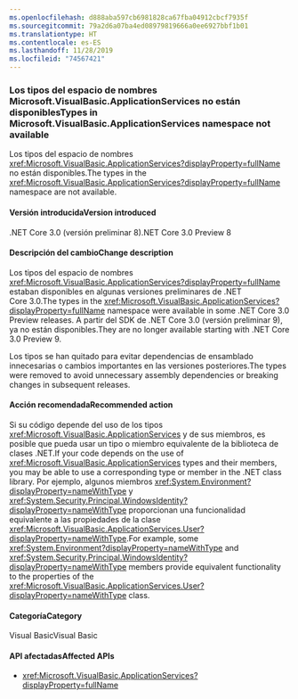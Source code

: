 ```yaml
---
ms.openlocfilehash: d888aba597cb6981828ca67fba04912cbcf7935f
ms.sourcegitcommit: 79a2d6a07ba4ed08979819666a0ee6927bbf1b01
ms.translationtype: HT
ms.contentlocale: es-ES
ms.lasthandoff: 11/28/2019
ms.locfileid: "74567421"
---
```

### <a name="types-in-microsoftvisualbasicapplicationservices-namespace-not-available"></a><span data-ttu-id="99353-101">Los tipos del espacio de nombres Microsoft.VisualBasic.ApplicationServices no están disponibles</span><span class="sxs-lookup"><span data-stu-id="99353-101">Types in Microsoft.VisualBasic.ApplicationServices namespace not available</span></span>

<span data-ttu-id="99353-102">Los tipos del espacio de nombres <xref:Microsoft.VisualBasic.ApplicationServices?displayProperty=fullName> no están disponibles.</span><span class="sxs-lookup"><span data-stu-id="99353-102">The types in the <xref:Microsoft.VisualBasic.ApplicationServices?displayProperty=fullName> namespace are not available.</span></span>

#### <a name="version-introduced"></a><span data-ttu-id="99353-103">Versión introducida</span><span class="sxs-lookup"><span data-stu-id="99353-103">Version introduced</span></span>

<span data-ttu-id="99353-104">.NET Core 3.0 (versión preliminar 8)</span><span class="sxs-lookup"><span data-stu-id="99353-104">.NET Core 3.0 Preview 8</span></span>

#### <a name="change-description"></a><span data-ttu-id="99353-105">Descripción del cambio</span><span class="sxs-lookup"><span data-stu-id="99353-105">Change description</span></span>

<span data-ttu-id="99353-106">Los tipos del espacio de nombres <xref:Microsoft.VisualBasic.ApplicationServices?displayProperty=fullName> estaban disponibles en algunas versiones preliminares de .NET Core 3.0.</span><span class="sxs-lookup"><span data-stu-id="99353-106">The types in the <xref:Microsoft.VisualBasic.ApplicationServices?displayProperty=fullName> namespace were available in some .NET Core 3.0 Preview releases.</span></span> <span data-ttu-id="99353-107">A partir del SDK de .NET Core 3.0 (versión preliminar 9), ya no están disponibles.</span><span class="sxs-lookup"><span data-stu-id="99353-107">They are no longer available starting with .NET Core 3.0 Preview 9.</span></span>

<span data-ttu-id="99353-108">Los tipos se han quitado para evitar dependencias de ensamblado innecesarias o cambios importantes en las versiones posteriores.</span><span class="sxs-lookup"><span data-stu-id="99353-108">The types were removed to avoid unnecessary assembly dependencies or breaking changes in subsequent releases.</span></span>

#### <a name="recommended-action"></a><span data-ttu-id="99353-109">Acción recomendada</span><span class="sxs-lookup"><span data-stu-id="99353-109">Recommended action</span></span>

<span data-ttu-id="99353-110">Si su código depende del uso de los tipos <xref:Microsoft.VisualBasic.ApplicationServices> y de sus miembros, es posible que pueda usar un tipo o miembro equivalente de la biblioteca de clases .NET.</span><span class="sxs-lookup"><span data-stu-id="99353-110">If your code depends on the use of <xref:Microsoft.VisualBasic.ApplicationServices> types and their members, you may be able to use a corresponding type or member in the .NET class library.</span></span> <span data-ttu-id="99353-111">Por ejemplo, algunos miembros <xref:System.Environment?displayProperty=nameWithType> y <xref:System.Security.Principal.WindowsIdentity?displayProperty=nameWithType> proporcionan una funcionalidad equivalente a las propiedades de la clase <xref:Microsoft.VisualBasic.ApplicationServices.User?displayProperty=nameWithType>.</span><span class="sxs-lookup"><span data-stu-id="99353-111">For example, some <xref:System.Environment?displayProperty=nameWithType> and <xref:System.Security.Principal.WindowsIdentity?displayProperty=nameWithType> members provide equivalent functionality to the properties of the <xref:Microsoft.VisualBasic.ApplicationServices.User?displayProperty=nameWithType> class.</span></span>

#### <a name="category"></a><span data-ttu-id="99353-112">Categoría</span><span class="sxs-lookup"><span data-stu-id="99353-112">Category</span></span>

<span data-ttu-id="99353-113">Visual Basic</span><span class="sxs-lookup"><span data-stu-id="99353-113">Visual Basic</span></span>

#### <a name="affected-apis"></a><span data-ttu-id="99353-114">API afectadas</span><span class="sxs-lookup"><span data-stu-id="99353-114">Affected APIs</span></span>

- <xref:Microsoft.VisualBasic.ApplicationServices?displayProperty=fullName>

<!--

### Affected APIs

- `N:Microsoft.VisualBasic.ApplicationServices`

-- >

